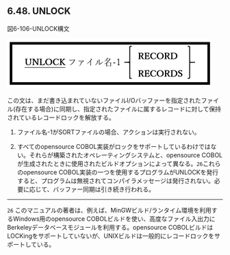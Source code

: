 ## 6.48. UNLOCK

図6-106-UNLOCK構文

![alt text](Image/6-106-Unlock.png)

この文は、まだ書き込まれていないファイルI/Oバッファーを指定されたファイル(存在する場合)に同期し、指定されたファイルに属するレコードに対して保持されているレコードロックを解放する。

1. ファイル名-1がSORTファイルの場合、アクションは実行されない。

2. すべてのopensource COBOL実装がロックをサポートしているわけではない。それらが構築されたオペレーティングシステムと、opensource COBOLが生成されたときに使用されたビルドオプションによって異なる。`26`これらのopensource COBOL実装の一つを使用するプログラムがUNLOCKを発行すると、プログラムは無視されてコンパイラメッセージは発行されない。必要に応じて、バッファー同期は引き続き行われる。

---
`26` このマニュアルの著者は、例えば、MinGWビルド/ランタイム環境を利用するWindows用のopensource COBOLビルドを使い、高度なファイル入出力にBerkeleyデータベースモジュールを利用する。opensource COBOLビルドはLOCKingをサポートしていないが、UNIXビルドは一般的にレコードロックをサポートしている。
